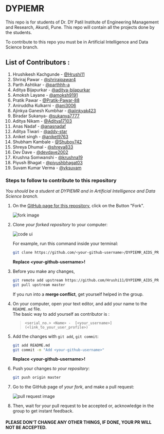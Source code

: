 # DYPIEMR
This repo is for students of Dr. DY Patil Institute of Engineering Management and Research, Akurdi, Pune.
This repo will contain all the projects done by the students.

To contribute to this repo you must be in Artificial Intelligence and Data Science branch.

## List of Contributors : <br>
1. Hrushikesh Kachgunde - [@Hrushi11](https://github.com/Hrushi11)
2. Shriraj Pawar - [@shrirajpawar4](https://github.com/shrirajpawar4)
3. Parth Ashtikar - [@parthhh-a](https://github.com/parthhh-a)
4. Aditya Bijapurkar - [@aditya-bijapurkar](https://github.com/aditya-bijapurkar)
5. Amoksh Layane - [@amoksh9191](https://github.com/amoksh9191)
6. Pratik Pawar - [@Pratik-Pawar-88](https://github.com/Pratik-Pawar-88)
7. Aniruddha Kulkarni - [@ani3006](https://github.com/ani3006)
8. Ajinkya Ganesh Kumbhar - [@ajinkyak423](https://github.com/ajinkyak423)
9. Biradar Sukanya- [@sukanya7777](https://github.com/sukanya7777)
10. Aditya Nikam - [@Aditya17103](https://github.com/Aditya17103)
11. Anas Nadaf - [@anasnadaf](https://github.com/anasnadaf) 
12. Aditya Tiwari - [@addy-star](https://github.com/addy-star)
13. Aniket singh - [@aniket9763](https://github.com/aniket9763)
14. Shubham Kambale - [@Shuboy742](https://github.com/Shuboy742)
15. Shreya Dhumal - [@shreya833](https://github.com/shreya833)
16. Dev Dave - [@devdave2002](https://github.com/devdave2002)
17. Krushna Somwanshi - [@krushna19](https://github.com/krushna19)
18. Piyush Bhagat - [@piyushbhagat03](https://github.com/piyushbhagat03)
19. Suvam Kumar Verma - [@vksuvam](https://github.com/vksuvam)

### Steps to follow to contribute to this repository

*You should be a student at DYPIEMR and in Artificial Intelligence and Data Science branch.*
   
1. On the [GitHub page for this repository](https://github.com/Hrushi11/DYPIEMR_AIDS_PROJ), click on the Button "Fork".

   ![fork image](https://help.github.com/assets/images/help/repository/fork_button.jpg)

2. Clone _your forked repository_ to your computer:

   ![code ui](https://docs.github.com/assets/images/help/repository/code-button.png)

    For example, run this command inside your terminal:

    ```bash
    git clone https://github.com/<your-github-username>/DYPIEMR_AIDS_PROJ.git
    ```

    **Replace \<your-github-username\>!**

4. Before you make any changes,

    ```bash
    git remote add upstream https://github.com/Hrushi11/DYPIEMR_AIDS_PROJ.git
    git pull upstream master
    ```

    If you run into a **merge conflict**, get yourself helped in the group.

5. On your computer, open your text editor, and add your name to the `README.md` file. <br>
   The basic way to add yourself as contributor is : 
   > `<serial_no.> <Name> -  [<your_username>](<link_to_your_user_profile>)`

6. Add the changes with `git add`, `git commit`:

    ```bash
    git add README.md
    git commit -m "Add <your-github-username>"
    ```

    **Replace \<your-github-username\>!**

7. Push your changes _to your repository_:

    ```bash
    git push origin master
    ```

8. Go to the GitHub page of _your fork_, and make a pull request:

    ![pull request image](https://help.github.com/assets/images/help/pull_requests/choose-base-and-compare-branches.png)

9. Then, wait for your pull request to be accepted or, acknowledge in the group to get instant feedback.

#### PLEASE DON'T CHANGE ANY OTHER THINGS, IF DONE, YOUR PR WILL NOT BE ACCEPTED.
    
    
